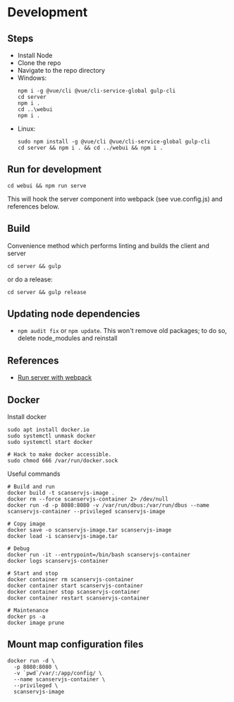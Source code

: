 # Development

## Steps

* Install Node
* Clone the repo
* Navigate to the repo directory
* Windows:
  ```
  npm i -g @vue/cli @vue/cli-service-global gulp-cli
  cd server
  npm i .
  cd ..\webui
  npm i .
  ```
* Linux:
  ```
  sudo npm install -g @vue/cli @vue/cli-service-global gulp-cli
  cd server && npm i . && cd ../webui && npm i .
  ```

## Run for development
```
cd webui && npm run serve
```

This will hook the server component into webpack (see vue.config.js) and
references below.

## Build

Convenience method which performs linting and builds the client and server
```
cd server && gulp
```

or do a release:
```
cd server && gulp release
```

## Updating node dependencies
* `npm audit fix` or `npm update`. This won't remove old packages; to do so,
  delete node_modules and reinstall

## References
* [Run server with webpack](https://dennisreimann.de/articles/vue-cli-serve-express.html)

## Docker

Install docker
```
sudo apt install docker.io
sudo systemctl unmask docker
sudo systemctl start docker

# Hack to make docker accessible.
sudo chmod 666 /var/run/docker.sock
```

Useful commands
```console
# Build and run
docker build -t scanservjs-image .
docker rm --force scanservjs-container 2> /dev/null
docker run -d -p 8080:8080 -v /var/run/dbus:/var/run/dbus --name scanservjs-container --privileged scanservjs-image

# Copy image
docker save -o scanservjs-image.tar scanservjs-image
docker load -i scanservjs-image.tar

# Debug
docker run -it --entrypoint=/bin/bash scanservjs-container
docker logs scanservjs-container

# Start and stop
docker container rm scanservjs-container
docker container start scanservjs-container
docker container stop scanservjs-container
docker container restart scanservjs-container

# Maintenance
docker ps -a
docker image prune
```

## Mount map configuration files
```
docker run -d \
  -p 8080:8080 \
  -v `pwd`/var/:/app/config/ \
  --name scanservjs-container \
  --privileged \
  scanservjs-image
```